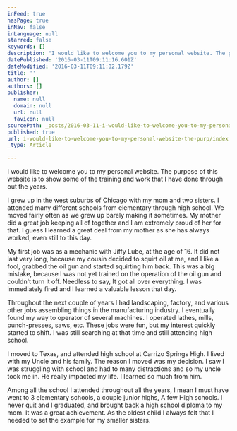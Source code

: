 ```yaml
---
inFeed: true
hasPage: true
inNav: false
inLanguage: null
starred: false
keywords: []
description: "I would like to welcome you to my personal website. The purpose of this website is to show some of the training and work that I have done through out the years.\_"
datePublished: '2016-03-11T09:11:16.601Z'
dateModified: '2016-03-11T09:11:02.179Z'
title: ''
author: []
authors: []
publisher:
  name: null
  domain: null
  url: null
  favicon: null
sourcePath: _posts/2016-03-11-i-would-like-to-welcome-you-to-my-personal-website-the-purp.md
published: true
url: i-would-like-to-welcome-you-to-my-personal-website-the-purp/index.html
_type: Article

---
```

I would like to welcome you to my personal website. The purpose of this website is to show some of the training and work that I have done through out the years. 

I grew up in the west suburbs of Chicago with my mom and two sisters. I attended many different schools from elementary through high school. We moved fairly often as we grew up barely making it sometimes. My mother did a great job keeping all of together and I am extremely proud of her for that. I guess I learned a great deal from my mother as she has always worked, even still to this day. 

My first job was as a mechanic with Jiffy Lube, at the age of 16\. It did not last very long, because my cousin decided to squirt oil at me, and I like a fool, grabbed the oil gun and started squirting him back. This was a big mistake, because I was not yet trained on the operation of the oil gun and couldn't turn it off. Needless to say, It got all over everything. I was immediately fired and I learned a valuable lesson that day.

Throughout the next couple of years I had landscaping, factory, and various other jobs assembling things in the manufacturing industry. I eventually found my way to operator of several machines. I operated lathes, mills, punch-presses, saws, etc. These jobs were fun, but my interest quickly  started to shift. I was still searching at that time and still attending high school. 

I moved to Texas, and attended high school at Carrizo Springs High. I lived with my Uncle and his family. The reason I moved was my decision. I saw I was struggling with school and had to many distractions and so my uncle took me in. He really impacted my life. I learned so much from him.

Among all the school I attended throughout all the years, I mean I must have went to 3 elementary schools, a couple junior highs, A few High schools. I never quit and I graduated, and brought back a high school diploma to my mom. It was a great achievement. As the oldest child I always felt that I needed to set the example for my smaller sisters.